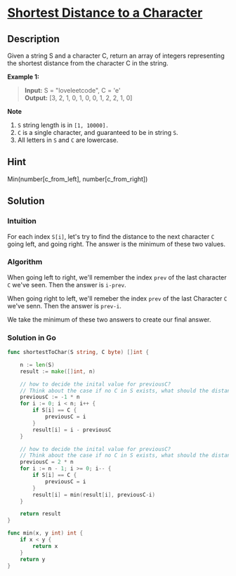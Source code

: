 # [Shortest Distance to a Character](https://leetcode.com/problems/shortest-distance-to-a-character/)

## Description

Given a string S and a character C, return an array of integers representing the shortest distance from the character C in the string.

**Example 1:**

><strong>Input:</strong> S = "loveleetcode", C = 'e' <br />
><strong>Output:</strong> [3, 2, 1, 0, 1, 0, 0, 1, 2, 2, 1, 0]

**Note**

1. `S` string length is in `[1, 10000].`
2. `C` is a single character, and guaranteed to be in string `S`.
3. All letters in `S` and `C` are lowercase.

## Hint
Min(number[c_from_left], number[c_from_right])

## Solution

### Intuition

For each index `S[i]`, let's try to find the distance to the next character `C` going left, and going right. The answer is the minimum of these two values.

### Algorithm

When going left to right, we'll remember the index `prev` of the last character `C` we've seen. Then the answer is `i-prev`.

When going right to left, we'll remeber the index `prev` of the last Character `C` we've senn. Then the answer is `prev-i`.

We take the minimum of these two answers to create our final answer.

### Solution in Go

```go
func shortestToChar(S string, C byte) []int {

	n := len(S)
	result := make([]int, n)

	// how to decide the inital value for previousC?
	// Think about the case if no C in S exists, what should the distance be?
	previousC := -1 * n
	for i := 0; i < n; i++ {
		if S[i] == C {
			previousC = i
		}
		result[i] = i - previousC
	}

	// how to decide the inital value for previousC?
	// Think about the case if no C in S exists, what should the distance be?
	previousC = 2 * n
	for i := n - 1; i >= 0; i-- {
		if S[i] == C {
			previousC = i
		}
		result[i] = min(result[i], previousC-i)
	}

	return result
}

func min(x, y int) int {
	if x < y {
		return x
	}
	return y
}
```

